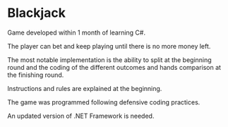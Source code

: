 # Blackjack
Game developed within 1 month of learning C#.

The player can bet and keep playing until there is no more money left.

The most notable implementation is the ability to split at the beginning round and the coding of the different outcomes and hands comparison at the finishing round.

Instructions and rules are explained at the beginning.

The game was programmed following defensive coding practices.

An updated version of .NET Framework is needed.
